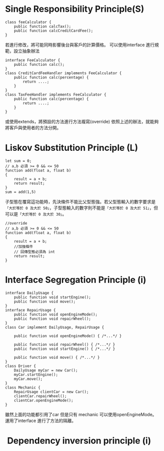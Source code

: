 # Single Responsibility Principle(S)
<a name="SingleResponsibilty"></a>

```
class feeCalculator {
    public function calcTax();
    public function calcCreditCardFee();
}
```
若進行修改，將可能同時影響後台與客戶的計算價格。
可以使用interface 進行規範，設立抽象辦法
```
interface FeeCalculator {
    public function calc();
}
class CreditCardFeeHandler implements FeeCalculator {
    public function calc(percentage) {
        return ....;
    }
}
class TaxFeeHandler implements FeeCalculator {
    public function calc(percentage) {
        return ....;
    }
}
```
或使用extends，將預設的方法進行方法複寫(override)
依照上述的辦法，就能夠將客戶與使用者的方法分開。
# Liskov Substitution Principle (L)
<a name="LiskovSubstitution"></a>

```
let sum = 0;
// a,b 必須 >= 0 && <= 50
function add(float a, float b)
{
    result = a + b;
    return result;
}
sum = add(1,5)
```
子型態在覆寫這功能時，先決條件不能比父型態強。若父型態輸入的數字要求是``「大於等於 0 及大於 50」``，子型態輸入的數字則不能是``「大於等於 0 及大於 51」``，但可以是``「大於等於 0 及大於 30」``。
```
//override 
// a,b 必須 >= 0 && <= 50
function add(float a, float b)
{
    result = a + b;
    //加強條件
    // 回傳型態必須為 int
    return result;
}
```
# Interface Segregation Principle (i)
<a name="InterfaceSegregation"></a>

```
interface DailyUsage {
    public function void startEngine();
    public function void move();
}
interface RepairUsage {
    public function void openEngineMode();
    public function void repairWheel();
}
class Car implement DailyUsage, RepairUsage {
    
    public function void openEngineMode() { /*...*/ }

    public function void repairWheel() { /*...*/ }
    public function void startEngine() { /*...*/ }
    
    public function void move() { /*...*/ }
}
class Driver {
    DailyUsage myCar = new Car();
    myCar.startEngine();
    myCar.move();
}
class Mechanic {
    RepairUsage clientCar = new Car();
    clientCar.repairWheel();
    clientCar.openEngineMode();
}
```
雖然上面的功能都引用了car 但是只有 mechanic 可以使用openEngineMode。
運用了interface 進行了方法的隔離。

#  Dependency inversion principle (i)
<a name="Dependencyinversion"></a>